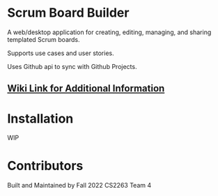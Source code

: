 # Scrum Board Builder

A web/desktop application for creating, editing, managing, and sharing templated Scrum boards. 

Supports use cases and user stories.

Uses Github api to sync with Github Projects.

## [Wiki Link for Additional Information](https://braydonspaulding1.gitbook.io/copy-of-cs3321-team-4-project-wiki/)

# Installation

WIP

# Contributors

Built and Maintained by Fall 2022 CS2263 Team 4
